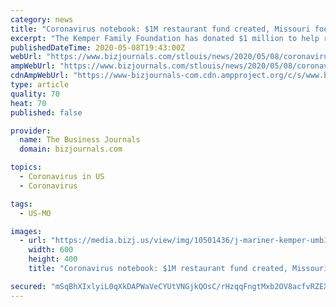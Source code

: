 ```yaml
---
category: news
title: "Coronavirus notebook: $1M restaurant fund created, Missouri food banks get $1.5M"
excerpt: "The Kemper Family Foundation has donated $1 million to help restaurants; Department of Social Services assisting food banks; and more news."
publishedDateTime: 2020-05-08T19:43:00Z
webUrl: "https://www.bizjournals.com/stlouis/news/2020/05/08/coronavirus-notebook-1m-restaurant-fund-created.html"
ampWebUrl: "https://www.bizjournals.com/stlouis/news/2020/05/08/coronavirus-notebook-1m-restaurant-fund-created.amp.html"
cdnAmpWebUrl: "https://www-bizjournals-com.cdn.ampproject.org/c/s/www.bizjournals.com/stlouis/news/2020/05/08/coronavirus-notebook-1m-restaurant-fund-created.amp.html"
type: article
quality: 70
heat: 70
published: false

provider:
  name: The Business Journals
  domain: bizjournals.com

topics:
  - Coronavirus in US
  - Coronavirus

tags:
  - US-MO

images:
  - url: "https://media.bizj.us/view/img/10501436/j-mariner-kemper-umb160913185-mariner*600xx5760-3840-0-0.jpg"
    width: 600
    height: 400
    title: "Coronavirus notebook: $1M restaurant fund created, Missouri food banks get $1.5M"

secured: "mSqBhXIxlyiL0qXkDAPWaVeCYUtVNGjkQOsC/rHzqqFngtMxb2OV8acfvRZEXrN+24mr5NIFFLUncz1uVv8FWSR019NChO0+zIk4wKcjH1UCjtDNrEijIWuIk1o5lah8iSy8H52ylv2N+8CH9voEFrsyspLePiayg554YXH8QW5A5XjEbUUDx6Mt76lZm/FSkeI1mraeIz8DzSw5UyDzrqdzxes1NmqI5QSuNKvYvOaRy4oYs/3/LT+RAhbcmnHggrF8/9UpOzydfne5Qyqfzhu/RE6I/E9dmQ+TSRVOAtRs43t05KFhKF2SBC4ODdXZrTnJpSpbdDsj1OVPmjNPIXMT4e97HXnF2HhBgTReBHm4PkkAJNT2LlzMz2DLgEMxM83psx3zkLXkTOPMwdz/e5vwyV7KzUJZcBq+xPnChRGpfhF3fudorC8An2j7y2rMp+ypvQU2ow7jgV8EbKOeTXyvdfiKG9OOfynxb7nelCU=;Lq/bJZ36ey3ySiQPBM8Blg=="
---
```


